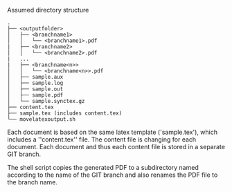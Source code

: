 Assumed directory structure
```
.
├── <outputfolder>
│   ├── <branchname1>
│   │   └── <branchname1>.pdf
|   ├── <branchname2>
│   │   └── <branchname2>.pdf
|   ...
|   ├── <branchname<n>>
│   │   └── <branchname<n>>.pdf
│   ├── sample.aux
│   ├── sample.log
│   ├── sample.out
│   ├── sample.pdf
│   └── sample.synctex.gz
├── content.tex
├── sample.tex (includes content.tex)
└── movelatexoutput.sh
```


Each document is based on the same latex template ('sample.tex'), which includes a ''content.tex'' file.
The content file is changing for each document.
Each document and thus each content file is stored in a separate GIT branch.

The shell script copies the generated PDF to a subdirectory named according to the name of the GIT branch and also renames the PDF file to the branch name.
